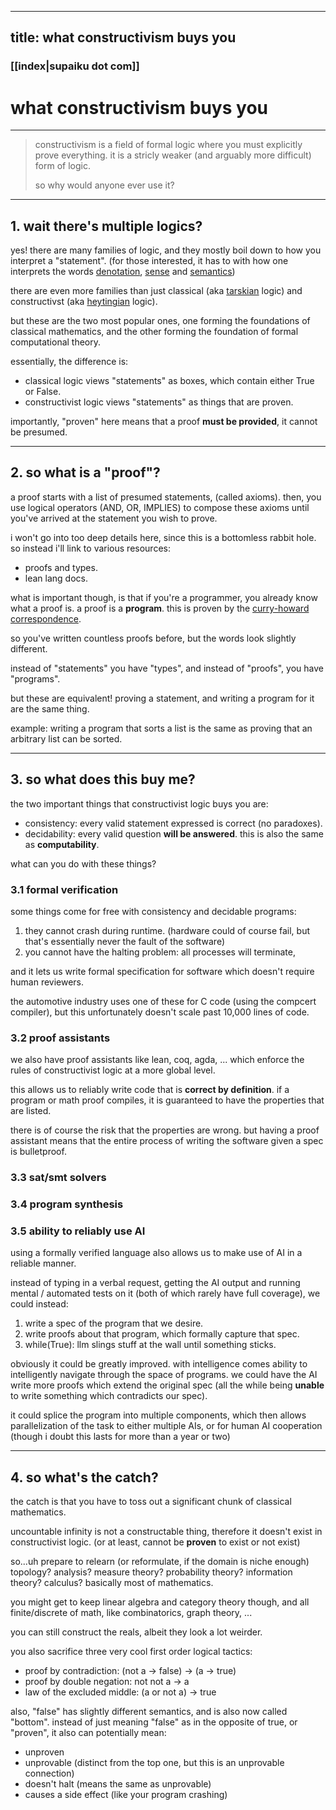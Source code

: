 
---
title: what constructivism buys you
---

### [[index|supaiku dot com]]

<h1 href="" onclick="document.getElementById('darkmode-toggle').click(); return false;">
what constructivism buys you
</h1>

---
> constructivism is a field of formal logic where you must explicitly prove everything.
> it is a stricly weaker (and arguably more difficult) form of logic.
>
> so why would anyone ever use it?
---

## 1. wait there's multiple logics?

yes! there are many families of logic, and they mostly boil down to how you interpret
a "statement". (for those interested, it has to with how one interprets the words 
[denotation](https://en.wikipedia.org/wiki/Denotational_semantics), 
[sense](https://gawron.sdsu.edu/semantics/course_core/lectures/sense_compositionality.htm)
and [semantics](https://en.wikipedia.org/wiki/Semantics))

there are even more families than just classical (aka 
[tarskian](https://en.wikipedia.org/wiki/Semantic_theory_of_truth) logic) 
and constructivst (aka [heytingian](https://en.wikipedia.org/wiki/Heyting_algebra) logic).

but these are the two most popular ones, one forming the foundations of classical mathematics,
and the other forming the foundation of formal computational theory.

essentially, the difference is:

- classical logic views "statements" as boxes, which contain either True or False.
- constructivist logic views "statements" as things that are proven.

importantly, "proven" here means that a proof **must be provided**, it cannot be presumed.

---

## 2. so what is a "proof"?

a proof starts with a list of presumed statements, (called axioms).
then, you use logical operators (AND, OR, IMPLIES) to compose these axioms until you've arrived
at the statement you wish to prove.

i won't go into too deep details here, since this is a bottomless rabbit hole. so instead i'll link
to various resources:

- proofs and types.
- lean lang docs.

what is important though, is that if you're a programmer, you already know what a proof is.
a proof is a **program**. this is proven by the 
[curry-howard correspondence](https://en.wikipedia.org/wiki/Curry%E2%80%93Howard_correspondence).

so you've written countless proofs before, but the words look slightly different.

instead of "statements" you have "types", and instead of "proofs", you have "programs".

but these are equivalent! proving a statement, and writing a program for it are the same thing.

example: writing a program that sorts a list is the same as proving that an arbitrary list can be sorted.

---

## 3. so what does this buy me?

the two important things that constructivist logic buys you are:
- consistency: every valid statement expressed is correct (no paradoxes).
- decidability: every valid question **will be answered**. this is also the same as **computability**.

what can you do with these things?


### 3.1 formal verification

some things come for free with consistency and decidable programs:

1. they cannot crash during runtime. (hardware could of course fail, but that's essentially never
the fault of the software)
2. you cannot have the halting problem: all processes will terminate, 

and it lets us write formal specification for software which doesn't require human reviewers.

the automotive industry uses one of these for C code (using the compcert compiler), but this
unfortunately doesn't scale past 10,000 lines of code.

### 3.2 proof assistants

we also have proof assistants like lean, coq, agda, ...
which enforce the rules of constructivist logic at a more global level.

this allows us to reliably write code that is **correct by definition**. if a program or
math proof compiles, it is guaranteed to have the properties that are listed.

there is of course the risk that the properties are wrong. but having a proof assistant
means that the entire process of writing the software given a spec is bulletproof.

### 3.3 sat/smt solvers


### 3.4 program synthesis

### 3.5 ability to reliably use AI

using a formally verified language also allows us to make use of AI in a reliable manner.

instead of typing in a verbal request, getting the AI output and running mental / automated tests on it
(both of which rarely have full coverage), we could instead:

1. write a spec of the program that we desire.
2. write proofs about that program, which formally capture that spec.
3. while(True): llm slings stuff at the wall until something sticks.

obviously it could be greatly improved. with intelligence comes ability to intelligently navigate
through the space of programs. we could have the AI write more proofs which extend the original spec
(all the while being **unable** to write something which contradicts our spec).

it could splice the program into multiple components, which then allows parallelization of the task to
either multiple AIs, or for human AI cooperation (though i doubt this lasts for more than a year or two)

---

## 4. so what's the catch?

the catch is that you have to toss out a significant chunk of classical mathematics.

uncountable infinity is not a constructable thing, therefore it doesn't exist in constructivist logic.
(or at least, cannot be **proven** to exist or not exist)

so...uh prepare to relearn (or reformulate, if the domain is niche enough)
topology? analysis? measure theory? probability theory? information theory?
calculus? basically most of mathematics.

you might get to keep linear algebra and category theory though, and all finite/discrete of math, like
combinatorics, graph theory, ...

you can still construct the reals, albeit they look a lot weirder.

you also sacrifice three very cool first order logical tactics:
- proof by contradiction: (not a -> false) -> (a -> true)
- proof by double negation: not not a -> a
- law of the excluded middle: (a or not a) -> true

also, "false" has slightly different semantics, and is also now called "bottom".
instead of just meaning "false" as in the opposite of true, or "proven",
it also can potentially mean:
- unproven
- unprovable (distinct from the top one, but this is an unprovable connection)
- doesn't halt (means the same as unprovable)
- causes a side effect (like your program crashing)
